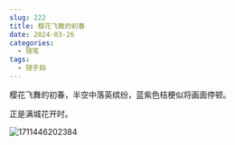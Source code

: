 ```yaml
---
slug: 222
title: 樱花飞舞的初春
date: 2024-03-26
categories: 
  - 随笔
tags: 
  - 随手拍
---
```


樱花飞舞的初春，半空中落英缤纷，蓝紫色桔梗似将画面停顿。

正是满城花开时。

![1711446202384](https://imgurl.zishu.me/2024/03/1711446202384.jpg)
